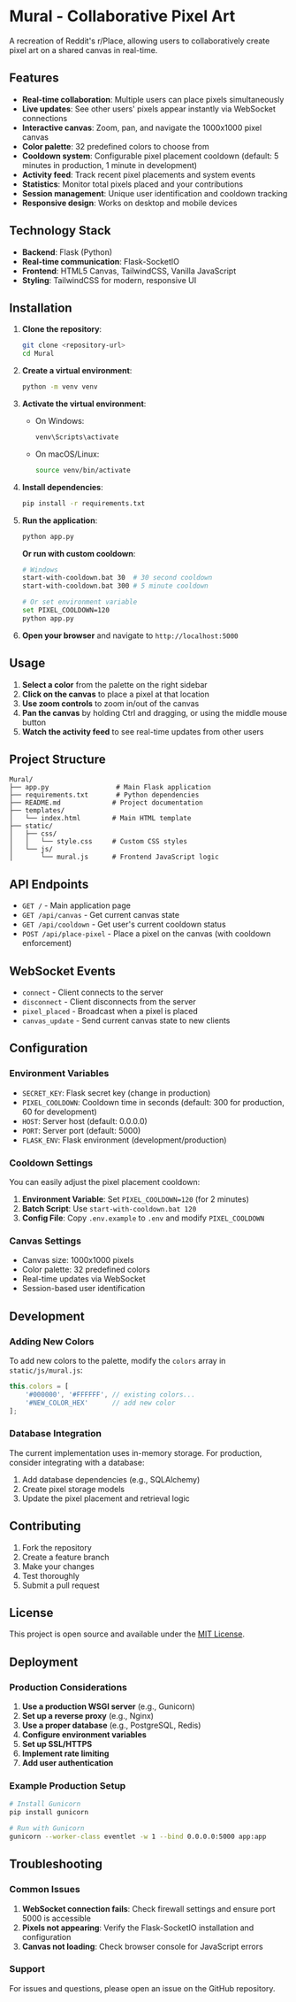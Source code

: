 # Mural - Collaborative Pixel Art

A recreation of Reddit's r/Place, allowing users to collaboratively create pixel art on a shared canvas in real-time.

## Features

- **Real-time collaboration**: Multiple users can place pixels simultaneously
- **Live updates**: See other users' pixels appear instantly via WebSocket connections
- **Interactive canvas**: Zoom, pan, and navigate the 1000x1000 pixel canvas
- **Color palette**: 32 predefined colors to choose from
- **Cooldown system**: Configurable pixel placement cooldown (default: 5 minutes in production, 1 minute in development)
- **Activity feed**: Track recent pixel placements and system events
- **Statistics**: Monitor total pixels placed and your contributions
- **Session management**: Unique user identification and cooldown tracking
- **Responsive design**: Works on desktop and mobile devices

## Technology Stack

- **Backend**: Flask (Python)
- **Real-time communication**: Flask-SocketIO
- **Frontend**: HTML5 Canvas, TailwindCSS, Vanilla JavaScript
- **Styling**: TailwindCSS for modern, responsive UI

## Installation

1. **Clone the repository**:
   ```bash
   git clone <repository-url>
   cd Mural
   ```

2. **Create a virtual environment**:
   ```bash
   python -m venv venv
   ```

3. **Activate the virtual environment**:
   - On Windows:
     ```bash
     venv\Scripts\activate
     ```
   - On macOS/Linux:
     ```bash
     source venv/bin/activate
     ```

4. **Install dependencies**:
   ```bash
   pip install -r requirements.txt
   ```

5. **Run the application**:
   ```bash
   python app.py
   ```
   
   **Or run with custom cooldown**:
   ```bash
   # Windows
   start-with-cooldown.bat 30  # 30 second cooldown
   start-with-cooldown.bat 300 # 5 minute cooldown
   
   # Or set environment variable
   set PIXEL_COOLDOWN=120
   python app.py
   ```

6. **Open your browser** and navigate to `http://localhost:5000`

## Usage

1. **Select a color** from the palette on the right sidebar
2. **Click on the canvas** to place a pixel at that location
3. **Use zoom controls** to zoom in/out of the canvas
4. **Pan the canvas** by holding Ctrl and dragging, or using the middle mouse button
5. **Watch the activity feed** to see real-time updates from other users

## Project Structure

```
Mural/
├── app.py                 # Main Flask application
├── requirements.txt       # Python dependencies
├── README.md             # Project documentation
├── templates/
│   └── index.html        # Main HTML template
├── static/
│   ├── css/
│   │   └── style.css     # Custom CSS styles
│   └── js/
│       └── mural.js      # Frontend JavaScript logic
```

## API Endpoints

- `GET /` - Main application page
- `GET /api/canvas` - Get current canvas state
- `GET /api/cooldown` - Get user's current cooldown status
- `POST /api/place-pixel` - Place a pixel on the canvas (with cooldown enforcement)

## WebSocket Events

- `connect` - Client connects to the server
- `disconnect` - Client disconnects from the server
- `pixel_placed` - Broadcast when a pixel is placed
- `canvas_update` - Send current canvas state to new clients

## Configuration

### Environment Variables

- `SECRET_KEY`: Flask secret key (change in production)
- `PIXEL_COOLDOWN`: Cooldown time in seconds (default: 300 for production, 60 for development)
- `HOST`: Server host (default: 0.0.0.0)
- `PORT`: Server port (default: 5000)
- `FLASK_ENV`: Flask environment (development/production)

### Cooldown Settings

You can easily adjust the pixel placement cooldown:

1. **Environment Variable**: Set `PIXEL_COOLDOWN=120` (for 2 minutes)
2. **Batch Script**: Use `start-with-cooldown.bat 120`
3. **Config File**: Copy `.env.example` to `.env` and modify `PIXEL_COOLDOWN`

### Canvas Settings

- Canvas size: 1000x1000 pixels
- Color palette: 32 predefined colors
- Real-time updates via WebSocket
- Session-based user identification

## Development

### Adding New Colors

To add new colors to the palette, modify the `colors` array in `static/js/mural.js`:

```javascript
this.colors = [
    '#000000', '#FFFFFF', // existing colors...
    '#NEW_COLOR_HEX'      // add new color
];
```

### Database Integration

The current implementation uses in-memory storage. For production, consider integrating with a database:

1. Add database dependencies (e.g., SQLAlchemy)
2. Create pixel storage models
3. Update the pixel placement and retrieval logic

## Contributing

1. Fork the repository
2. Create a feature branch
3. Make your changes
4. Test thoroughly
5. Submit a pull request

## License

This project is open source and available under the [MIT License](LICENSE).

## Deployment

### Production Considerations

1. **Use a production WSGI server** (e.g., Gunicorn)
2. **Set up a reverse proxy** (e.g., Nginx)
3. **Use a proper database** (e.g., PostgreSQL, Redis)
4. **Configure environment variables**
5. **Set up SSL/HTTPS**
6. **Implement rate limiting**
7. **Add user authentication**

### Example Production Setup

```bash
# Install Gunicorn
pip install gunicorn

# Run with Gunicorn
gunicorn --worker-class eventlet -w 1 --bind 0.0.0.0:5000 app:app
```

## Troubleshooting

### Common Issues

1. **WebSocket connection fails**: Check firewall settings and ensure port 5000 is accessible
2. **Pixels not appearing**: Verify the Flask-SocketIO installation and configuration
3. **Canvas not loading**: Check browser console for JavaScript errors

### Support

For issues and questions, please open an issue on the GitHub repository.
